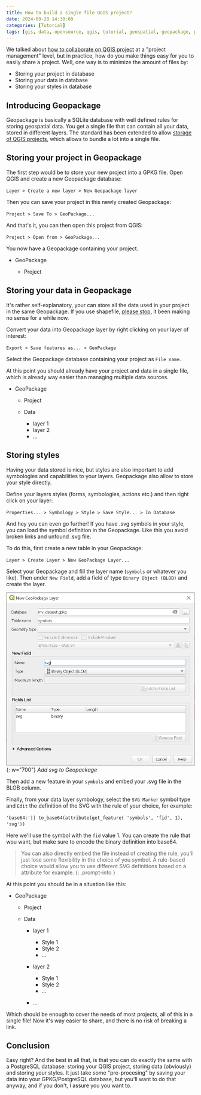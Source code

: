 ```yaml
---
title: How to build a single file QGIS project?
date: 2024-09-28 14:30:00
categories: [Tutorial]
tags: [gis, data, opensource, qgis, tutorial, geospatial, geopackage, project, easy]
---
```


We talked about [how to collaborate on QGIS project](https://www.geothings.ch/posts/managing-shared-qgis-projects/) at a "project management" level, but in practice, how do you make things easy for you to easily share a project. Well, one way is to minimize the amount of files by:

* Storing your project in database
* Storing your data in database
* Storing your styles in database

## Introducing Geopackage

Geopackage is basically a SQLite database with well defined rules for storing geospatial data. You get a single file that can contain all your data, stored in different layers. The standard has been extended to allow [storage of QGIS projects](https://www.geopackage.org/extensions.html), which allows to bundle a lot into a single file.

## Storing your project in Geopackage

The first step would be to store your new project into a GPKG file. Open QGIS and create a new Geopackage database:

`Layer > Create a new layer > New Geopackage layer`

Then you can save your project in this newly created Geopackage:

`Project > Save To > GeoPackage...`

And that's it, you can then open this project from QGIS:

`Project > Open from > GeoPackage...`

You now have a Geopackage containing your project.

* GeoPackage

    * Project

## Storing your data in Geopackage

It's rather self-explanatory, your can store all the data used in your project in the same Geopackage. If you use shapefile, [please stop](https://switchfromshapefile.org/), it been making no sense for a while now.

Convert your data into Geopackage layer by right clicking on your layer of interest:

`Export > Save features as... > GeoPackage`

Select the Geopackage database containing your project as `File name`.

At this point you should already have your project and data in a single file, which is already way easier than managing multiple data sources.

* GeoPackage

    * Project
    * Data

        * layer 1
        * layer 2
        * ...

## Storing styles

Having your data stored is nice, but styles are also important to add symbologies and capabilities to your layers. Geopackage also allow to store your style directly. 

Define your layers styles (forms, symbologies, actions etc.) and then right click on your layer:

`Properties... > Symbology > Style > Save Style... > In Database`

And hey you can even go further! If you have .svg symbols in your style, you can load the symbol definition in the Geopackage. Like this you avoid broken links and unfound .svg file.

To do this, first create a new table in your Geopackage:

`Layer > Create Layer > New GeoPackage Layer...`

Select your Geopackage and fill the layer name (`symbols` or whatever you like). Then under `New Field`, add a field of type `Binary Object (BLOB)` and create the layer.

![alt text](../assets/img/posts/2024-09-29-single-file-qgis/add_svg_definition.PNG){: w="700"}
_Add svg to Geopackage_

Then add a new feature in your `symbols` and embed your .svg file in the BLOB column.

Finally, from your data layer symbology, select the `SVG Marker` symbol type and `Edit` the definition of the SVG with the rule of your choice, for example:

`'base64:'|| to_base64(attribute(get_feature( 'symbols', 'fid', 1), 'svg'))`

Here we'll use the symbol with the `fid` value 1. You can create the rule that wou want, but make sure to encode the binary definition into base64.

> You can also directly embed the file instead of creating the rule, you'll just lose some flexibility in the choice of you symbol. A rule-based choice would allow you to use different SVG definitions based on a attribute for example. 
{: .prompt-info }

At this point you should be in a situation like this:

* GeoPackage

    * Project
    * Data

        * layer 1

            * Style 1
            * Style 2
            * ...
        * layer 2

            * Style 1
            * Style 2
            * ...
        * ...

Which should be enough to cover the needs of most projects, all of this in a single file! Now it's way easier to share, and there is no risk of breaking a link.

## Conclusion

Easy right? And the best in all that, is that you can do exactly the same with a PostgreSQL database: storing your QGIS project, storing data (obviously) and storing your styles. It just take some "pre-procesing" by saving your data into your GPKG/PostgreSQL database, but you'll want to do that anyway, and if you don't, I assure you you want to.